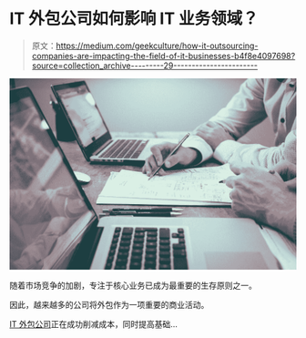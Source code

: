 # IT 外包公司如何影响 IT 业务领域？

> 原文：<https://medium.com/geekculture/how-it-outsourcing-companies-are-impacting-the-field-of-it-businesses-b4f8e4097698?source=collection_archive---------29----------------------->

![](img/632821e9e334e81e6372e84c5d6445b1.png)

随着市场竞争的加剧，专注于核心业务已成为最重要的生存原则之一。

因此，越来越多的公司将外包作为一项重要的商业活动。

[IT 外包公司](https://www.clickittech.com/nearshore/top-it-outsourcing-companies/)正在成功削减成本，同时提高基础…